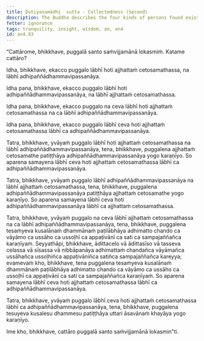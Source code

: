 ```yaml
---
title: Dutiyasamādhi  sutta - Collectedness (Second)
description: The Buddha describes the four kinds of persons found existing in the world and how they can develop both tranquility and insight.
fetter: ignorance
tags: tranquility, insight, wisdom, an, an4
id: an4.93
---
```


“Cattārome, bhikkhave, puggalā santo saṁvijjamānā lokasmiṁ. Katame cattāro?

Idha, bhikkhave, ekacco puggalo lābhī hoti ajjhattaṁ cetosamathassa, na lābhī adhipaññādhammavipassanāya.

Idha pana, bhikkhave, ekacco puggalo lābhī hoti adhipaññādhammavipassanāya, na lābhī ajjhattaṁ cetosamathassa.

Idha pana, bhikkhave, ekacco puggalo na ceva lābhī hoti ajjhattaṁ cetosamathassa na ca lābhī adhipaññādhammavipassanāya.

Idha pana, bhikkhave, ekacco puggalo lābhī ceva hoti ajjhattaṁ cetosamathassa lābhī ca adhipaññādhammavipassanāya.

Tatra, bhikkhave, yvāyaṁ puggalo lābhī hoti ajjhattaṁ cetosamathassa na lābhī adhipaññādhammavipassanāya, tena, bhikkhave, puggalena ajjhattaṁ cetosamathe patiṭṭhāya adhipaññādhammavipassanāya yogo karaṇīyo. So aparena samayena lābhī ceva hoti ajjhattaṁ cetosamathassa lābhī ca adhipaññādhammavipassanāya.

Tatra, bhikkhave, yvāyaṁ puggalo lābhī adhipaññādhammavipassanāya na lābhī ajjhattaṁ cetosamathassa, tena, bhikkhave, puggalena adhipaññādhammavipassanāya patiṭṭhāya ajjhattaṁ cetosamathe yogo karaṇīyo. So aparena samayena lābhī ceva hoti adhipaññādhammavipassanāya lābhī ca ajjhattaṁ cetosamathassa.

Tatra, bhikkhave, yvāyaṁ puggalo na ceva lābhī ajjhattaṁ cetosamathassa na ca lābhī adhipaññādhammavipassanāya, tena, bhikkhave, puggalena tesaṁyeva kusalānaṁ dhammānaṁ paṭilābhāya adhimatto chando ca vāyāmo ca ussāho ca ussoḷhī ca appaṭivānī ca sati ca sampajaññañca karaṇīyaṁ. Seyyathāpi, bhikkhave, ādittacelo vā ādittasīso vā tasseva celassa vā sīsassa vā nibbāpanāya adhimattaṁ chandañca vāyāmañca ussāhañca ussoḷhiñca appaṭivāniñca satiñca sampajaññañca kareyya; evamevaṁ kho, bhikkhave, tena puggalena tesaṁyeva kusalānaṁ dhammānaṁ paṭilābhāya adhimatto chando ca vāyāmo ca ussāho ca ussoḷhī ca appaṭivānī ca sati ca sampajaññañca karaṇīyaṁ. So aparena samayena lābhī ceva hoti ajjhattaṁ cetosamathassa lābhī ca adhipaññādhammavipassanāya.

Tatra, bhikkhave, yvāyaṁ puggalo lābhī ceva hoti ajjhattaṁ cetosamathassa lābhī ca adhipaññādhammavipassanāya, tena, bhikkhave, puggalena tesuyeva kusalesu dhammesu patiṭṭhāya uttari āsavānaṁ khayāya yogo karaṇīyo.

Ime kho, bhikkhave, cattāro puggalā santo saṁvijjamānā lokasmin”ti.